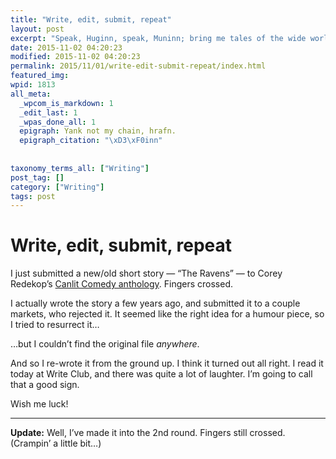 ```yaml
---
title: "Write, edit, submit, repeat"
layout: post
excerpt: "Speak, Huginn, speak, Muninn; bring me tales of the wide world.  &amp;#8212; From &amp;#8220;The Ravens&amp;#8221;"
date: 2015-11-02 04:20:23
modified: 2015-11-02 04:20:23
permalink: 2015/11/01/write-edit-submit-repeat/index.html
featured_img: 
wpid: 1813
all_meta: 
  _wpcom_is_markdown: 1
  _edit_last: 1
  _wpas_done_all: 1
  epigraph: Yank not my chain, hrafn.
  epigraph_citation: "\xD3\xF0inn"
  
  
taxonomy_terms_all: ["Writing"]
post_tag: []
category: ["Writing"]
tags: post
---
```


# Write, edit, submit, repeat

I just submitted a new/old short story — “The Ravens” — to Corey Redekop’s [Canlit Comedy anthology](http://www.coreyredekop.ca/canlit-comedy/). Fingers crossed.

I actually wrote the story a few years ago, and submitted it to a couple markets, who rejected it. It seemed like the right idea for a humour piece, so I tried to resurrect it…

…but I couldn’t find the original file *anywhere*.

And so I re-wrote it from the ground up. I think it turned out all right. I read it today at Write Club, and there was quite a lot of laughter. I’m going to call that a good sign.

Wish me luck!

- - - - - -

**Update:** Well, I’ve made it into the 2nd round. Fingers still crossed. (Crampin’ a little bit…)